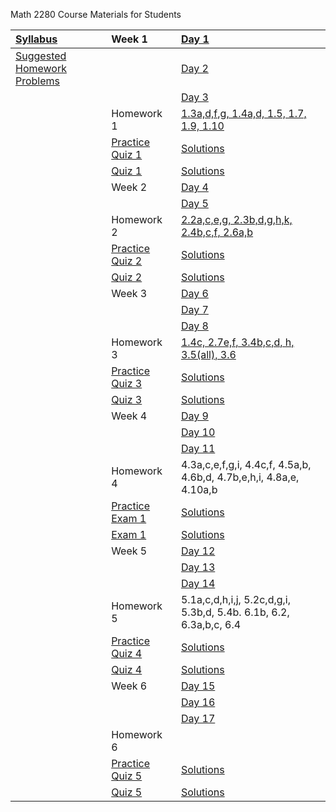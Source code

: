 Math 2280 Course Materials for Students

| [Syllabus](./syllabus/syllabus.md) | Week 1 | [Day 1](./daily_lectures/day1.pdf) |
| :--------------------------------- | :------ | :---------------------------------- |
|[Suggested Homework Problems](./suggested_problems/suggested_problems.md) |                 | [Day 2](./daily_lectures/day2.pdf) |
|                                                                          |                 | [Day 3](./daily_lectures/day3.pdf) |
|                                                                          | Homework 1      | [1.3a,d,f,g, 1.4a,d, 1.5, 1.7, 1.9, 1.10](./homework_solutions/hw_01_solns.pdf) |
|                                                                          | [Practice Quiz 1](./quizzes/practice_quiz_01.pdf) | [Solutions](./quizzes/practice_quiz_01_solns.pdf) |
|                                                                          | [Quiz 1](./quizzes/quiz_01.pdf)                   | [Solutions](./quizzes/quiz_01_solns.pdf) |
|                                                                          | Week 2          | [Day 4](./daily_lectures/day4.pdf) |
|                                                                          |                 | [Day 5](./daily_lectures/day5.pdf) |
|                                                                          | Homework 2      | [2.2a,c,e,g, 2.3b,d,g,h,k, 2.4b,c,f, 2.6a,b](./homework_solutions/hw_02_solns.pdf) |
|                                                                          | [Practice Quiz 2](./quizzes/practice_quiz_02.pdf) | [Solutions](./quizzes/practice_quiz_02_solns.pdf) |
|                                                                          | [Quiz 2](./quizzes/quiz_02.pdf)                   | [Solutions](./quizzes/quiz_02_solns.pdf) |
|                                                                          | Week 3          | [Day 6](./daily_lectures/day6.pdf) |
|                                                                          |                 | [Day 7](./daily_lectures/day7.pdf) |
|                                                                          |                 | [Day 8](./daily_lectures/day8.pdf) |
|                                                                          | Homework 3      | [1.4c, 2.7e,f, 3.4b,c,d, h, 3.5(all), 3.6](./homework_solutions/hw_03_solns.pdf) |
|                                                                          | [Practice Quiz 3](./quizzes/practice_quiz_03.pdf) | [Solutions](./quizzes/practice_quiz_03_solns.pdf) |
|                                                                          | [Quiz 3](./quizzes/quiz_03.pdf)                   | [Solutions](./quizzes/quiz_03_solns.pdf) |
|                                                                          | Week 4          | [Day 9](./daily_lectures/day9.pdf) |
|                                                                          |                 | [Day 10](./daily_lectures/day10.pdf) |
|                                                                          |                 | [Day 11](./daily_lectures/day11.pdf) |
|                                                                          | Homework 4      | 4.3a,c,e,f,g,i, 4.4c,f, 4.5a,b, 4.6b,d, 4.7b,e,h,i, 4.8a,e, 4.10a,b |
|                                                                          | [Practice Exam 1](./exams/practice_exam_01.pdf) | [Solutions](./exams/practice_exam_01_solns.pdf) |
|                                                                          | [Exam 1](./quizzes/quiz_04.pdf)                   | [Solutions](./exams/exam_01_solns.pdf) |
|                                                                          | Week 5          | [Day 12](./daily_lectures/day12.pdf) |
|                                                                          |                 | [Day 13](./daily_lectures/day13.pdf) |
|                                                                          |                 | [Day 14](./daily_lectures/day14.pdf) |
|                                                                          | Homework 5      | 5.1a,c,d,h,i,j, 5.2c,d,g,i, 5.3b,d, 5.4b. 6.1b, 6.2, 6.3a,b,c, 6.4 |
|                                                                          | [Practice Quiz 4](./quizzes/practice_quiz_04.pdf) | [Solutions](./quizzes/practice_quiz_04_solns.pdf) |
|                                                                          | [Quiz 4](./quizzes/quiz_04.pdf)                   | [Solutions](./quizzes/quiz_04_solns.pdf) |
|                                                                          | Week 6          | [Day 15](./daily_lectures/day15.pdf) |
|                                                                          |                 | [Day 16](./daily_lectures/day16.pdf) |
|                                                                          |                 | [Day 17](./daily_lectures/day17.pdf) |
|                                                                          | Homework 6      |  |
|                                                                          | [Practice Quiz 5](./quizzes/practice_quiz_05.pdf) | [Solutions](./quizzes/practice_quiz_05_solns.pdf) |
|                                                                          | [Quiz 5](./quizzes/quiz_05.pdf)                   | [Solutions](./quizzes/quiz_05_solns.pdf) |
